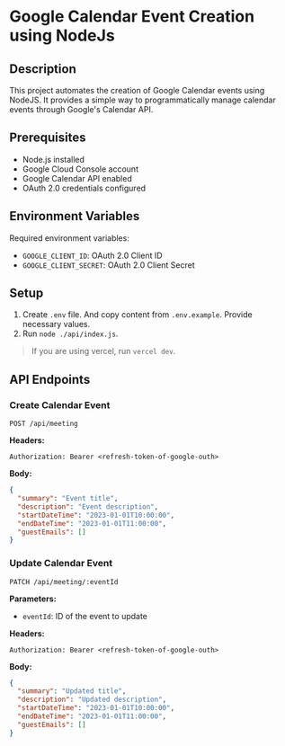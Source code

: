 # Google Calendar Event Creation using NodeJs



## Description

This project automates the creation of Google Calendar events using NodeJS. It provides a simple way to programmatically manage calendar events through Google's Calendar API.



## Prerequisites

- Node.js installed
- Google Cloud Console account
- Google Calendar API enabled
- OAuth 2.0 credentials configured



## Environment Variables

Required environment variables:
- `GOOGLE_CLIENT_ID`: OAuth 2.0 Client ID
- `GOOGLE_CLIENT_SECRET`: OAuth 2.0 Client Secret



## Setup

1. Create `.env` file. And copy content from `.env.example`. Provide necessary values.
2. Run `node ./api/index.js`.

> If you are using vercel, run `vercel dev`.



## API Endpoints

### Create Calendar Event
`POST /api/meeting`

**Headers:**
```
Authorization: Bearer <refresh-token-of-google-outh>
```

**Body:**
```json
{
  "summary": "Event title",
  "description": "Event description",
  "startDateTime": "2023-01-01T10:00:00",
  "endDateTime": "2023-01-01T11:00:00",
  "guestEmails": []
}
```

### Update Calendar Event
`PATCH /api/meeting/:eventId`

**Parameters:**
- `eventId`: ID of the event to update

**Headers:**
```
Authorization: Bearer <refresh-token-of-google-outh>
```

**Body:**
```json
{
  "summary": "Updated title",
  "description": "Updated description",
  "startDateTime": "2023-01-01T10:00:00",
  "endDateTime": "2023-01-01T11:00:00",
  "guestEmails": []
}
```